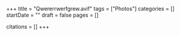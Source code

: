 +++
title = "Qwererrwerfgrew.avif"
tags = ["Photos"]
categories = []
startDate = ""
draft = false
pages = []

citations = []
+++
